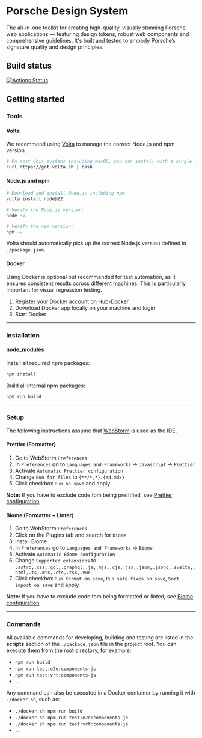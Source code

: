 # Porsche Design System

The all-in-one toolkit for creating high-quality, visually stunning Porsche web applications — featuring design tokens,
robust web components and comprehensive guidelines. It's built and tested to embody Porsche’s signature quality and
design principles.

## Build status

[![Actions Status](https://github.com/porsche-design-system/porsche-design-system/workflows/Porsche%20Design%20System/badge.svg)](https://github.com/porsche-design-system/porsche-design-system/actions)

## Getting started

### Tools

#### Volta

We recommend using [Volta](https://volta.sh) to manage the correct Node.js and npm version.

```bash
# On most Unix systems including macOS, you can install with a single command:
curl https://get.volta.sh | bash
```

#### Node.js and npm

```bash
# Download and install Node.js including npm:
volta install node@22

# Verify the Node.js version:
node -v

# Verify the npm version:
npm -v
```

Volta should automatically pick up the correct Node.js version defined in `./package.json`.

#### Docker

Using Docker is optional but recommended for test automation, as it ensures consistent results across different
machines. This is particularly important for visual regression testing.

1. Register your Docker account on [Hub-Docker](https://hub.docker.com)
2. Download Docker app locally on your machine and login
3. Start Docker

---

### Installation

#### node_modules

Install all required npm packages:

```bash
npm install
```

Build all internal npm packages:

```bash
npm run build
```

---

### Setup

The following instructions assume that [WebStorm](https://www.jetbrains.com/webstorm) is used as the IDE.

#### Prettier (Formatter)

1. Go to WebStorm `Preferences`
2. In `Preferences` go to `Languages and Frameworks` -> `Javascript` -> `Prettier`
3. Activate `Automatic Prettier configuration`
4. Change `Run for files` to `{**/*,*}.{md,mdx}`
5. Click checkbox `Run on save` and apply

**Note:** If you have to exclude code fom being prettified, see
[Prettier configuration](https://prettier.io/docs/en/ignore.html#javascript)

#### Biome (Formatter + Linter)

1. Go to WebStorm `Preferences`
2. Click on the Plugins tab and search for `biome`
3. Install Biome
4. In `Preferences` go to `Languages and Frameworks` -> `Biome`
5. Activate `Automatic Biome configuration`
6. Change `Supported extensions` to
   `.astro,.css,.gql,.graphql,.js,.mjs,.cjs,.jsx,.json,.jsonc,.svelte,.html,.ts,.mts,.cts,.tsx,.vue`
7. Click checkbox `Run format on save`, `Run safe fixes on save`, `Sort import on save` and apply

**Note:** If you have to exclude code fom being formatted or linted, see
[Biome configuration](https://biomejs.dev/linter/#ignore-code)

---

### Commands

All available commands for developing, building and testing are listed in the **scripts** section of the
`./package.json` file in the project root. You can execute them from the root directory, for example:

- `npm run build`
- `npm run test:e2e:components-js`
- `npm run test:vrt:components-js`
- …

Any command can also be executed in a Docker container by running it with `./docker.sh`, such as:

- `./docker.sh npm run build`
- `./docker.sh npm run test:e2e:components-js`
- `./docker.sh npm run test:vrt:components-js`
- …
